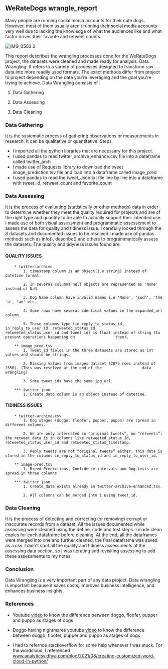 ## WeRateDogs wrangle_report

Many people are running social media accounts for their cute dogs. However, most of them usually aren’t running their social media accounts very well due to lacking the knowledge of what the audiences like and what factor drives their favorite and retweet counts.

![IMG_0503 2](https://user-images.githubusercontent.com/72320718/185775523-f49640dd-bc94-436f-9ac4-ec8fae6328c6.jpg)


This report describes the wrangling processes done for the WeRateDogs project, the datasets were cleaned and made ready for analysis.
Data Wrangling: It refers to a variety of processes designed to transform raw data into more readily used formats. The exact methods differ from project to project depending on the data you're leveraging and the goal you're trying to achieve.
Data Wrangling consists of :

1. Data Gathering

2. Data Assessing

3. Data Cleaning
### Data Gathering

It is the systematic process of gathering observations or measurements in research. It can be qualitative or quantitative.
Steps

- I imported all the python libraries that are necessary for this project.
- I used pandas to read twitter_archive_enhance.csv file into a dataframe called twitter_arch
- I made use of Requests library to download the tweet image_prediction.tsv file and load into a dataframe called image_pred
- I used pandas to read the tweet_Json.txt file line by line into a dataframe with tweet_id, retweet_count and favorite_count
### Data Assessing

It is the process of evaluating (statistically or other methods) data in order to determine whether they meet the quality required for projects  and are of the right type and quantity to be able to actually support their intended use.
I made use of both visual assessment and programmatic assessement to assess the data for quality and tidiness issue. I carefully looked through the 3 datasets and documented issues to be resolved.I made use of pandas methods such as info(), describe() and others to programmatically assess the datasets. The quality and tidyness issues found are:
#### QUALITY ISSUES
        * twitter-archive
            1. timestamp column is an object(i.e string) instead of datetime format. 

            2. In several columns null objects are represented as 'None' instead of NaN. 

            3. Dog Name column have invalid names i.e 'None', 'such', 'the 'a', 'an' etc. 

            4. Some rows have several identical values in the expanded_url column. 

            5. These columns type (in_reply_to_status_id, in_reply_to_user_id, retweeted_status_id,                                       retweeted_status_user_id and tweet_id) is float instead of string (to prevent operations happening on                  them).

        ** image_pred.tsv
            1. Tweet_id fields in the three datasets are stored as int values and should be strings. 

            2. Missing values from images dataset (2075 rows instead of 2356). (This was resolved at the end of the                  data wrangling)

            3. Some tweet_ids have the same jpg_url.
        
        *** twitter_json
            1. Create_date column is an object instead of datetime. 
  

#### TIDINESS ISSUES

        * twitter-archive.csv
            1. Dog stages (doggo, floofer, pupper, puppo) are spread in different columns. 

            2. We are only interested in “original tweets”, no “retweets”; the retweet data is in columns like retweeted_status_id, retweeted_status_user_id and retweeted_status_timestamp. 

            3. Reply tweets are not “original tweets” either; this data is stored in the columns in_reply_to_status_id and in_reply_to_user_id. 

        ** image-pred.tsv
            1. Breed Predictions, Confidence intervals and Dog tests are spread in three columns. 

        *** twitter_json
            1. Create_date exists already in twitter-archive-enhanced.tsv. 

            2. All columns can be merged into 1 using tweet_id. 
### Data Cleaning


It is the process of detecting and correcting (or removing) corrupt or inaccurate records from a dataset.
All the issues documented while assessing were cleaned using the define, code and test steps. I made clean copies for each dataframe before cleaning. At the end, all the dataframes were merged into one and further cleaned. the final dataframe was saved as a csv. I didn't spot all the quality and tidiness assessments at the assessing data section, so I was iterating and revisiting assessing to add these assessments to my notes.
### Conclusion


Data Wrangling is a very important part of any data project. Data wrangling is important because it saves costs, improves business intelligence, and enhances business insights.
### References

- Youtube [video](https://youtu.be/_vRHGRWi9_U) to know the difference between doggo, floofer, pupper and puppo as stages of dogs

- Doggo having nightmares youtube [video](https://youtu.be/WdIfjzreRnM) to know the difference between doggo, floofer, pupper and puppo as stages of dogs

- I had to refernce stackoverflow for some help whenever I was stuck. For the wordcloud, I referenced  www.analyticsvidhya.com/blog/2021/08/creating-customized-word-cloud-in-python/
